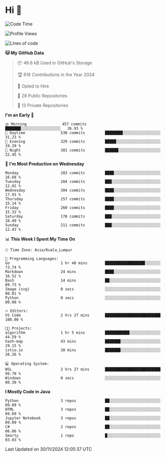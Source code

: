 <h1>Hi 👋</h1>

<!--START_SECTION:waka-->
![Code Time](http://img.shields.io/badge/Code%20Time-801%20hrs%2059%20mins-blue)

![Profile Views](http://img.shields.io/badge/Profile%20Views-0-blue)

![Lines of code](https://img.shields.io/badge/From%20Hello%20World%20I%27ve%20Written-1.3%20million%20lines%20of%20code-blue)

**🐱 My GitHub Data** 

> 📦 46.6 kB Used in GitHub's Storage 
 > 
> 🏆 616 Contributions in the Year 2024
 > 
> 💼 Opted to Hire
 > 
> 📜 28 Public Repositories 
 > 
> 🔑 13 Private Repositories 
 > 
**I'm an Early 🐤** 

```text
🌞 Morning                457 commits         ███████░░░░░░░░░░░░░░░░░░   26.93 % 
🌆 Daytime                530 commits         ████████░░░░░░░░░░░░░░░░░   31.23 % 
🌃 Evening                329 commits         █████░░░░░░░░░░░░░░░░░░░░   19.39 % 
🌙 Night                  381 commits         ██████░░░░░░░░░░░░░░░░░░░   22.45 % 
```
📅 **I'm Most Productive on Wednesday** 

```text
Monday                   283 commits         ████░░░░░░░░░░░░░░░░░░░░░   16.68 % 
Tuesday                  204 commits         ███░░░░░░░░░░░░░░░░░░░░░░   12.02 % 
Wednesday                304 commits         ████░░░░░░░░░░░░░░░░░░░░░   17.91 % 
Thursday                 257 commits         ████░░░░░░░░░░░░░░░░░░░░░   15.14 % 
Friday                   260 commits         ████░░░░░░░░░░░░░░░░░░░░░   15.32 % 
Saturday                 178 commits         ███░░░░░░░░░░░░░░░░░░░░░░   10.49 % 
Sunday                   211 commits         ███░░░░░░░░░░░░░░░░░░░░░░   12.43 % 
```


📊 **This Week I Spent My Time On** 

```text
🕑︎ Time Zone: Asia/Kuala_Lumpur

💬 Programming Languages: 
Go                       1 hr 48 mins        ██████████████████░░░░░░░   73.74 % 
Markdown                 24 mins             ████░░░░░░░░░░░░░░░░░░░░░   16.52 % 
Bash                     14 mins             ██░░░░░░░░░░░░░░░░░░░░░░░   09.73 % 
Image (svg)              0 secs              ░░░░░░░░░░░░░░░░░░░░░░░░░   00.01 % 
Python                   0 secs              ░░░░░░░░░░░░░░░░░░░░░░░░░   00.00 % 

🔥 Editors: 
VS Code                  2 hrs 27 mins       █████████████████████████   100.00 % 

🐱‍💻 Projects: 
algorithm                1 hr 5 mins         ███████████░░░░░░░░░░░░░░   44.59 % 
hash-map                 43 mins             ███████░░░░░░░░░░░░░░░░░░   29.15 % 
istio.io                 38 mins             ███████░░░░░░░░░░░░░░░░░░   26.26 % 

💻 Operating System: 
WSL                      2 hrs 27 mins       █████████████████████████   99.70 % 
Windows                  0 secs              ░░░░░░░░░░░░░░░░░░░░░░░░░   00.30 % 
```

**I Mostly Code in Java** 

```text
Python                   3 repos             ██░░░░░░░░░░░░░░░░░░░░░░░   09.09 % 
HTML                     3 repos             ██░░░░░░░░░░░░░░░░░░░░░░░   09.09 % 
Jupyter Notebook         3 repos             ██░░░░░░░░░░░░░░░░░░░░░░░   09.09 % 
C#                       2 repos             ██░░░░░░░░░░░░░░░░░░░░░░░   06.06 % 
Smarty                   1 repo              █░░░░░░░░░░░░░░░░░░░░░░░░   03.03 % 
```




 Last Updated on 30/11/2024 12:05:37 UTC
<!--END_SECTION:waka-->

